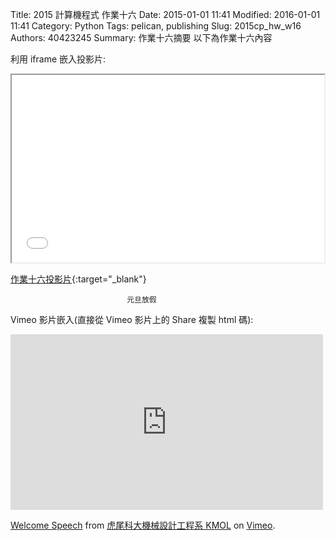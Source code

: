 Title: 2015 計算機程式 作業十六
Date: 2015-01-01 11:41
Modified: 2016-01-01 11:41
Category: Python
Tags: pelican, publishing
Slug: 2015cp_hw_w16
Authors: 40423245
Summary: 作業十六摘要
以下為作業十六內容

利用 iframe 嵌入投影片:

<iframe src="40423245_cp_w16.html" width="500" height="300"></iframe>

[作業十六投影片](40423245_cp_w16.html){:target="_blank"}

                              元旦放假

Vimeo 影片嵌入(直接從 Vimeo 影片上的 Share 複製 html 碼):

<iframe src="https://player.vimeo.com/video/137724068" width="500" height="281" frameborder="0" webkitallowfullscreen mozallowfullscreen allowfullscreen></iframe> <p><a href="https://vimeo.com/137724068">Welcome Speech</a> from <a href="https://vimeo.com/user24079973">虎尾科大機械設計工程系 KMOL</a> on <a href="https://vimeo.com">Vimeo</a>.</p>
